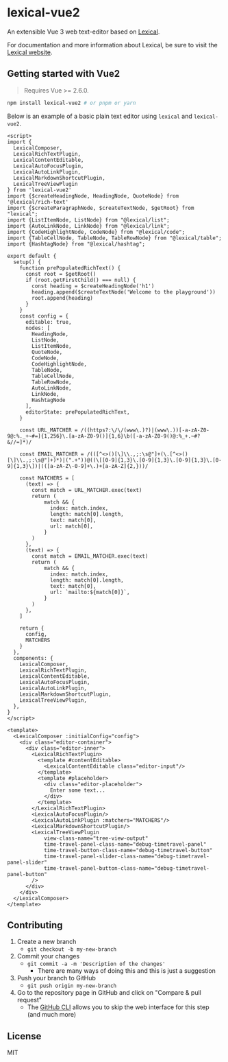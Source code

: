 # lexical-vue2
An extensible Vue 3 web text-editor based on [Lexical](https://github.com/facebook/lexical).

For documentation and more information about Lexical, be sure to visit the [Lexical website](https://lexical.dev/).

## Getting started with Vue2

> Requires Vue >= 2.6.0.

```bash
npm install lexical-vue2 # or pnpm or yarn
```

Below is an example of a basic plain text editor using `lexical` and `lexical-vue2`.


```vue
<script>
import {
  LexicalComposer,
  LexicalRichTextPlugin,
  LexicalContentEditable,
  LexicalAutoFocusPlugin,
  LexicalAutoLinkPlugin,
  LexicalMarkdownShortcutPlugin,
  LexicalTreeViewPlugin
} from 'lexical-vue2'
import {$createHeadingNode, HeadingNode, QuoteNode} from '@lexical/rich-text'
import {$createParagraphNode, $createTextNode, $getRoot} from "lexical";
import {ListItemNode, ListNode} from "@lexical/list";
import {AutoLinkNode, LinkNode} from "@lexical/link";
import {CodeHighlightNode, CodeNode} from "@lexical/code";
import {TableCellNode, TableNode, TableRowNode} from "@lexical/table";
import {HashtagNode} from "@lexical/hashtag";

export default {
  setup() {
    function prePopulatedRichText() {
      const root = $getRoot()
      if (root.getFirstChild() === null) {
        const heading = $createHeadingNode('h1')
        heading.append($createTextNode('Welcome to the playground'))
        root.append(heading)
      }
    }
    const config = {
      editable: true,
      nodes: [
        HeadingNode,
        ListNode,
        ListItemNode,
        QuoteNode,
        CodeNode,
        CodeHighlightNode,
        TableNode,
        TableCellNode,
        TableRowNode,
        AutoLinkNode,
        LinkNode,
        HashtagNode
      ],
      editorState: prePopulatedRichText,
    }

    const URL_MATCHER = /((https?:\/\/(www\.)?)|(www\.))[-a-zA-Z0-9@:%._+~#=]{1,256}\.[a-zA-Z0-9()]{1,6}\b([-a-zA-Z0-9()@:%_+.~#?&//=]*)/

    const EMAIL_MATCHER = /(([^<>()[\]\\.,;:\s@"]+(\.[^<>()[\]\\.,;:\s@"]+)*)|(".+"))@((\[[0-9]{1,3}\.[0-9]{1,3}\.[0-9]{1,3}\.[0-9]{1,3}\])|(([a-zA-Z\-0-9]+\.)+[a-zA-Z]{2,}))/

    const MATCHERS = [
      (text) => {
        const match = URL_MATCHER.exec(text)
        return (
            match && {
              index: match.index,
              length: match[0].length,
              text: match[0],
              url: match[0],
            }
        )
      },
      (text) => {
        const match = EMAIL_MATCHER.exec(text)
        return (
            match && {
              index: match.index,
              length: match[0].length,
              text: match[0],
              url: `mailto:${match[0]}`,
            }
        )
      },
    ]

    return {
      config,
      MATCHERS
    }
  },
  components: {
    LexicalComposer,
    LexicalRichTextPlugin,
    LexicalContentEditable,
    LexicalAutoFocusPlugin,
    LexicalAutoLinkPlugin,
    LexicalMarkdownShortcutPlugin,
    LexicalTreeViewPlugin,
  },
}
</script>

<template>
  <LexicalComposer :initialConfig="config">
    <div class="editor-container">
      <div class="editor-inner">
        <LexicalRichTextPlugin>
          <template #contentEditable>
            <LexicalContentEditable class="editor-input"/>
          </template>
          <template #placeholder>
            <div class="editor-placeholder">
              Enter some text...
            </div>
          </template>
        </LexicalRichTextPlugin>
        <LexicalAutoFocusPlugin/>
        <LexicalAutoLinkPlugin :matchers="MATCHERS"/>
        <LexicalMarkdownShortcutPlugin/>
        <LexicalTreeViewPlugin
            view-class-name="tree-view-output"
            time-travel-panel-class-name="debug-timetravel-panel"
            time-travel-button-class-name="debug-timetravel-button"
            time-travel-panel-slider-class-name="debug-timetravel-panel-slider"
            time-travel-panel-button-class-name="debug-timetravel-panel-button"
        />
      </div>
    </div>
  </LexicalComposer>
</template>
```

## Contributing

1. Create a new branch
   - `git checkout -b my-new-branch`
2. Commit your changes
   - `git commit -a -m 'Description of the changes'`
     - There are many ways of doing this and this is just a suggestion
3. Push your branch to GitHub
   - `git push origin my-new-branch`
4. Go to the repository page in GitHub and click on "Compare & pull request"
   - The [GitHub CLI](https://cli.github.com/manual/gh_pr_create) allows you to skip the web interface for this step (and much more)

## License

MIT
